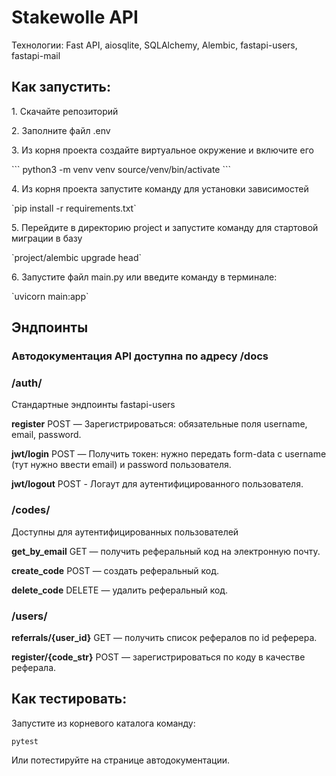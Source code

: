 # Stakewolle API

<p>Технологии: Fast API, aiosqlite, SQLAlchemy, Alembic, fastapi-users, fastapi-mail

## Как запустить:
<p>1. Скачайте репозиторий
<p>2. Заполните файл .env
<p>3. Из корня проекта создайте виртуальное окружение и включите его
<p>```
python3 -m venv venv
source/venv/bin/activate
``` <p>
<p>4. Из корня проекта запустите команду для установки зависимостей
<p>`pip install -r requirements.txt` <p>
<p>5. Перейдите в директорию project и запустите команду для стартовой миграции в базу
<p>`project/alembic upgrade head` <p>
<p>6. Запустите файл main.py или введите команду в терминале:
<p>`uvicorn main:app`

## Эндпоинты
### Автодокументация API доступна по адресу /docs

### /auth/
Стандартные эндпоинты fastapi-users <p>
<b>register</b> POST — Зарегистрироваться: обязательные поля username, email, password. <p>
<b>jwt/login</b> POST — Получить токен: нужно передать form-data с username (тут нужно ввести email) и password пользователя. <p>
<b>jwt/logout</b> POST - Логаут для аутентифицированного пользователя. <p>

### /codes/
Доступны для аутентифицированных пользователей <p> 
<b>get_by_email</b> GET — получить реферальный код на электронную почту. <p>
<b>create_code</b> POST — создать реферальный код. <p>
<b>delete_code</b> DELETE — удалить реферальный код. <p>

### /users/
<b>referrals/{user_id}</b> GET — получить список рефералов по id реферера. <p>
<b>register/{code_str}</b> POST — зарегистрироваться по коду в качестве реферала. <p>

## Как тестировать:

Запустите из корневого каталога команду: <p>
`pytest` <p>
Или потестируйте на странице автодокументации. <p>
